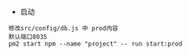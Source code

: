 
- 启动
  
```
修改src/config/db.js 中 prod内容 
默认端口8035
pm2 start npm --name "project" -- run start:prod
```